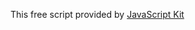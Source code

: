 <script>
<!--

//Bread crumb script - Kevin Lynn Brown
//Duplicate directory names bug fix by JavaScriptKit.com
//Visit JavaScript Kit (http://javascriptkit.com) for script

var path = "";
var href = document.location.href;
var s = href.split("/");
for (var i=3;i<(s.length-1);i++) {
path+="<A HREF=\""+href.substring(0,href.indexOf("/"+s[i])+s[i].length+1)+"/\">"+s[i]+"</A> / ";
}
i=s.length-1;
path+="<A HREF=\""+href.substring(0,href.indexOf(s[i])+s[i].length)+"\">"+s[i]+"</A>";
var url = window.location.protocol + "//" + path;
document.writeln(url);
//-->
</script>

<p align="left">This free script provided by <a href="http://javascriptkit.com">JavaScript Kit</a></p>
